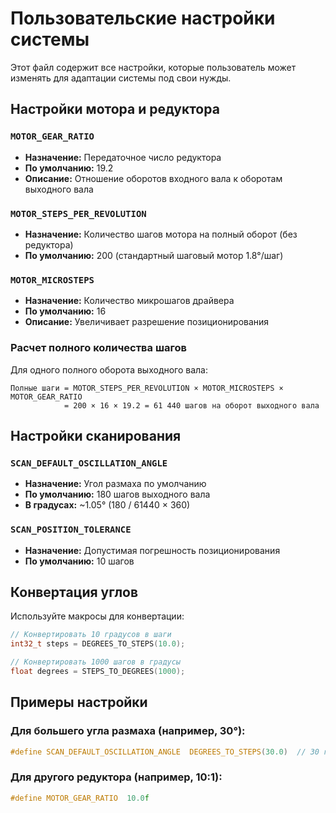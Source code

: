 # Пользовательские настройки системы

Этот файл содержит все настройки, которые пользователь может изменять для адаптации системы под свои нужды.

## Настройки мотора и редуктора

### `MOTOR_GEAR_RATIO`
- **Назначение:** Передаточное число редуктора
- **По умолчанию:** 19.2
- **Описание:** Отношение оборотов входного вала к оборотам выходного вала

### `MOTOR_STEPS_PER_REVOLUTION`
- **Назначение:** Количество шагов мотора на полный оборот (без редуктора)
- **По умолчанию:** 200 (стандартный шаговый мотор 1.8°/шаг)

### `MOTOR_MICROSTEPS`
- **Назначение:** Количество микрошагов драйвера
- **По умолчанию:** 16
- **Описание:** Увеличивает разрешение позиционирования

### Расчет полного количества шагов

Для одного полного оборота выходного вала:
```
Полные шаги = MOTOR_STEPS_PER_REVOLUTION × MOTOR_MICROSTEPS × MOTOR_GEAR_RATIO
            = 200 × 16 × 19.2 = 61 440 шагов на оборот выходного вала
```

## Настройки сканирования

### `SCAN_DEFAULT_OSCILLATION_ANGLE`
- **Назначение:** Угол размаха по умолчанию
- **По умолчанию:** 180 шагов выходного вала
- **В градусах:** ~1.05° (180 / 61440 × 360)

### `SCAN_POSITION_TOLERANCE`
- **Назначение:** Допустимая погрешность позиционирования
- **По умолчанию:** 10 шагов

## Конвертация углов

Используйте макросы для конвертации:

```c
// Конвертировать 10 градусов в шаги
int32_t steps = DEGREES_TO_STEPS(10.0);

// Конвертировать 1000 шагов в градусы
float degrees = STEPS_TO_DEGREES(1000);
```

## Примеры настройки

### Для большего угла размаха (например, 30°):
```c
#define SCAN_DEFAULT_OSCILLATION_ANGLE  DEGREES_TO_STEPS(30.0)  // 30 градусов
```

### Для другого редуктора (например, 10:1):
```c
#define MOTOR_GEAR_RATIO  10.0f
```
